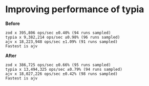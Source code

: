 # Improving performance of typia

**Before**
```
zod x 395,806 ops/sec ±0.40% (94 runs sampled)
typia x 9,382,214 ops/sec ±0.98% (96 runs sampled)
ajv x 18,223,948 ops/sec ±1.09% (91 runs sampled)
Fastest is ajv
```

**After**
```
zod x 386,725 ops/sec ±0.66% (95 runs sampled)
typia x 13,494,325 ops/sec ±0.79% (94 runs sampled)
ajv x 18,027,226 ops/sec ±0.42% (98 runs sampled)
Fastest is ajv
```